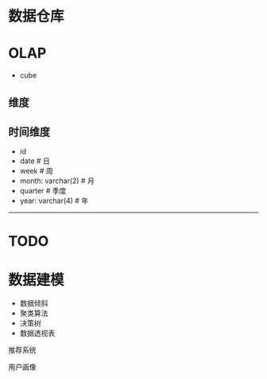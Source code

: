 # 数据仓库

# OLAP

- cube

## 维度

## 时间维度

- id
- date # 日
- week # 周 
- month: varchar(2) # 月
- quarter # 季度
- year: varchar(4) # 年

---

# TODO

# 数据建模

- 数据倾斜
- 聚类算法
- 决策树
- 数据透视表


推荐系统

用户画像
